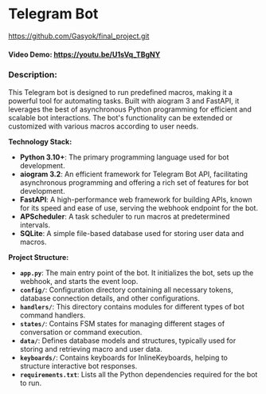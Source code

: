 # Telegram Bot

https://github.com/Gasyok/final_project.git

#### Video Demo: https://youtu.be/U1sVq_TBgNY

### Description:

This Telegram bot is designed to run predefined macros, making it a powerful tool for automating tasks. Built with aiogram 3 and FastAPI, it leverages the best of asynchronous Python programming for efficient and scalable bot interactions. The bot's functionality can be extended or customized with various macros according to user needs.

**Technology Stack:**

- **Python 3.10+**: The primary programming language used for bot development.
- **aiogram 3.2**: An efficient framework for Telegram Bot API, facilitating asynchronous programming and offering a rich set of features for bot development.
- **FastAPI**: A high-performance web framework for building APIs, known for its speed and ease of use, serving the webhook endpoint for the bot.
- **APScheduler**: A task scheduler to run macros at predetermined intervals.
- **SQLite**: A simple file-based database used for storing user data and macros.

**Project Structure:**

- **`app.py`**: The main entry point of the bot. It initializes the bot, sets up the webhook, and starts the event loop.
- **`config/`**: Configuration directory containing all necessary tokens, database connection details, and other configurations.
- **`handlers/`**: This directory contains modules for different types of bot command handlers.
- **`states/`**: Contains FSM states for managing different stages of conversation or command execution.
- **`data/`**: Defines database models and structures, typically used for storing and retrieving macro and user data.
- **`keyboards/`**: Contains keyboards for InlineKeyboards, helping to structure interactive bot responses.
- **`requirements.txt`**: Lists all the Python dependencies required for the bot to run.
